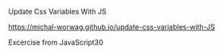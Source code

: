 Update Css Variables With JS

https://michal-worwag.github.io/update-css-variables-with-JS

Excercise from JavaScript30